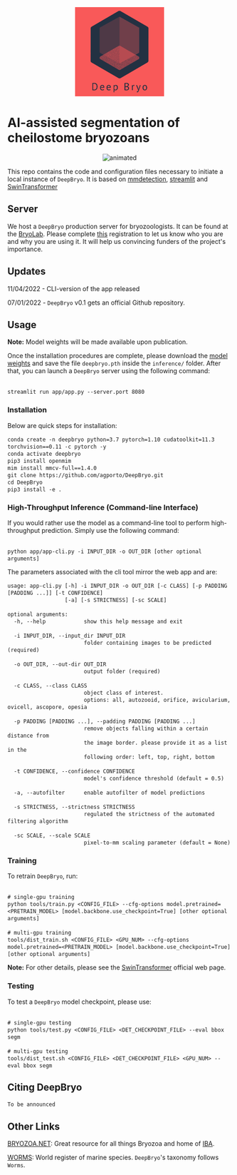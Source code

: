 <p align="center">
<img src="resources/logo_red.png" alt="DeepBryo logo" width='200' height='200' >
</p>

# AI-assisted segmentation of cheilostome bryozoans


<p align="center">
  <img src="resources/deepbryo.gif" alt="animated" />
</p>

This repo contains the code and configuration files necessary to initiate a local instance of `DeepBryo`. It is based on [mmdetection](https://github.com/open-mmlab/mmdetection), [streamlit](https://streamlit.io/) and [SwinTransformer](https://arxiv.org/pdf/2103.14030.pdf)

## Server 

We host a `DeepBryo` production server for bryozoologists. It can be found at the [BryoLab](https://bryolab.ngrok.io). Please complete [this](https://docs.google.com/forms/d/e/1FAIpQLSc-NoKamdaWiB9pCGQyXFHsMpXXlBgYRlwwSn53h8jwf7UMnw/viewform?usp=pp_url) registration to let us know who you are and why you are using it. It will help us convincing funders of the project's importance.


## Updates

11/04/2022 - CLI-version of the app released

07/01/2022 - `DeepBryo` v0.1 gets an official Github repository.

## Usage

**Note:** Model weights will be made available upon publication.

Once the installation procedures are complete, please download the [model weights]() and save the file `deepbryo.pth` inside the `inference/` folder. After that, you can launch a `DeepBryo` server using the following command:

```

streamlit run app/app.py --server.port 8080

```

### Installation

Below are quick steps for installation:

```
conda create -n deepbryo python=3.7 pytorch=1.10 cudatoolkit=11.3 torchvision==0.11 -c pytorch -y
conda activate deepbryo
pip3 install openmim
mim install mmcv-full==1.4.0
git clone https://github.com/agporto/DeepBryo.git
cd DeepBryo
pip3 install -e .
```


### High-Throughput Inference (Command-line Interface)

If you would rather use the model as a command-line tool to perform high-throughput prediction. Simply use the following command:

```

python app/app-cli.py -i INPUT_DIR -o OUT_DIR [other optional arguments]

```

The parameters associated with the cli tool mirror the web app and are:

```
usage: app-cli.py [-h] -i INPUT_DIR -o OUT_DIR [-c CLASS] [-p PADDING [PADDING ...]] [-t CONFIDENCE] 
                  [-a] [-s STRICTNESS] [-sc SCALE]

optional arguments:
  -h, --help            show this help message and exit

  -i INPUT_DIR, --input_dir INPUT_DIR
                        folder containing images to be predicted (required)

  -o OUT_DIR, --out-dir OUT_DIR
                        output folder (required)

  -c CLASS, --class CLASS
                        object class of interest. 
                        options: all, autozooid, orifice, avicularium, ovicell, ascopore, opesia

  -p PADDING [PADDING ...], --padding PADDING [PADDING ...]
                        remove objects falling within a certain distance from
                        the image border. please provide it as a list in the
                        following order: left, top, right, bottom

  -t CONFIDENCE, --confidence CONFIDENCE
                        model's confidence threshold (default = 0.5)

  -a, --autofilter      enable autofilter of model predictions

  -s STRICTNESS, --strictness STRICTNESS
                        regulated the strictness of the automated filtering algorithm

  -sc SCALE, --scale SCALE
                        pixel-to-mm scaling parameter (default = None)
```




### Training

To retrain `DeepBryo`, run:
```

# single-gpu training
python tools/train.py <CONFIG_FILE> --cfg-options model.pretrained=<PRETRAIN_MODEL> [model.backbone.use_checkpoint=True] [other optional arguments]

# multi-gpu training
tools/dist_train.sh <CONFIG_FILE> <GPU_NUM> --cfg-options model.pretrained=<PRETRAIN_MODEL> [model.backbone.use_checkpoint=True] [other optional arguments] 

```
**Note:** For other details, please see the [SwinTransformer](https://github.com/SwinTransformer/Swin-Transformer-Object-Detection) official web page.  

### Testing

To test a `DeepBryo` model checkpoint, please use: 

```

# single-gpu testing
python tools/test.py <CONFIG_FILE> <DET_CHECKPOINT_FILE> --eval bbox segm

# multi-gpu testing
tools/dist_test.sh <CONFIG_FILE> <DET_CHECKPOINT_FILE> <GPU_NUM> --eval bbox segm

```

## Citing DeepBryo
```
To be announced 

```

## Other Links

[BRYOZOA.NET](http://bryozoa.net/): Great resource for all things Bryozoa and home of [IBA](http://bryozoa.net/iba/).

[WORMS](https://www.marinespecies.org/): World register of marine species. `DeepBryo`'s taxonomy follows `Worms`.



